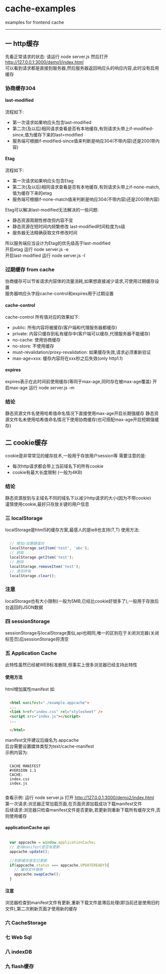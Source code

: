 # cache-examples
examples for frontend cache

***

## 一 http缓存
先看正常请求的状态: 请运行 node server.js 然后打开 http://127.0.0.1:3000/demo1/index.html  
可以看到请求都是直接到服务器,然后服务器返回响应头的响应内容,此时没有启用缓存  

### 协商缓存304
#### last-modified
流程如下:
- 第一次请求如果响应头包含last-modified
- 第二次(及以后)相同请求查看是否有本地缓存,有则请求头带上if-modified-since,值为缓存下来的last=modified
- 服务端可根据if-modified-since值来判断是响应304(不带内容)还是200(带内容)

#### Etag
流程如下:
- 第一次请求如果响应头包含Etag
- 第二次(及以后)相同请求查看是否有本地缓存,有则请求头带上if-none-match,值为缓存下来的etag
- 服务端可根据if-none-match值来判断是响应304(不带内容)还是200(带内容)

Etag可以解决last-modified无法解决的一些问题:
- 静态资源周期性修改但内容不变
- 静态资源在短时间内频繁修改 last-modified时间粒度为s级
- 服务器无法精确获取文件修改时间  

所以服务端应当设计为Etag的优先级高于last-modified  
开启etag 运行 node server.js -e  
开启last-modified 运行 node server.js -l

### 过期缓存 from cache
协商缓存可以节省请求内容体的流量消耗,如果想直接减少请求,可使用过期缓存设置  
服务器响应头字段cache-control和expires用于过期设置

#### cache-control
cache-control 所有值对应的效果如下:
- public: 所有内容将被缓存(客户端和代理服务器都缓存)
- private: 内容只缓存到私有缓存中(客户端可以缓存,代理服务器不能缓存)
- no-cache: 使用协商缓存
- no-store: 不使用缓存
- must-revalidation/proxy-revalidation: 如果缓存失效,请求必须重新验证
- max-age=xxx: 缓存内容将在xxx秒之后失效(only http1.1)  

#### expires
expires表示在此时间前使用缓存(等同于max-age,同时存在被max-age覆盖)
开启max-age 运行 node server.js -m

### 结论
静态资源文件名使用哈希值命名情况下直接使用max-age开启长期强缓存
静态资源文件名未使用哈希值命名情况下使用协商缓存(也可搭配max-age开启短期强缓存)

## 二 cookie缓存
cookie是非常常见的缓存技术,一般用于存放用户session等
需要注意的是:
- 每次http请求都会带上当前域名下的所有cookie
- cookie有最大长度限制 (一般为4KB)

### 结论
静态资源放到与主域名不同的域名下以减少http请求的大小(因为不带cookie)  
谨慎使用cookie,最好只存放关键的用户信息

### 三 localStorage
localStorage是html5的缓存方案,最感人的是ie8也支持(T,T)
使用方法:  
``` js  

  // 增加/设置键值对
  localStorage.setItem('test', 'abc');
  // 获取
  localStorage.getItem('test');
  // 删除
  localStorage.removeItem('test');
  // 清空所有
  localStorage.clear();

```

### 注意
localStorage也有大小限制(一般为5MB,已经比cookie好很多了),一般用于存放后台返回的JSON数据

### 四 sessionStorage
sessionStorage与localStorage类似,api也相同,唯一的区别在于关闭浏览器(关闭标签页)后sessionStorage将清空

### 五 Application Cache
此特性虽然已经被WEB标准删除,但事实上很多浏览器已经支持此特性
#### 使用方法
html增加属性manifest 如
``` html

  <html manifest="./example.appcache">
  ...
  <link href="index.css" rel="stylesheet" />
  <script src="index.js"></script>
  ...

  </html>

```

manifest文件建议后缀名为.appcache  
后台需要设置媒体类型为text/cache-manifest  
示例内容为:
```

  CACHE MANIFEST
  #VERSION 1.1
  CACHE:
  index.css
  index.js


```

查看示例: 运行 node server.js 打开 http://127.0.0.1:3000/demo2/index.html  
第一次请求:浏览器正常加载页面,在页面资源加载成功下载manifest文件  
后续请求:浏览器只检查manifest文件是否更新,若更新则重新下载所有缓存文件,否则使用缓存
#### applicationCache api
``` js

  var appcache = window.applicationCache;
  // 查询manifest是否有更新
  appcache.update();

  //判断缓存是否已更新
  if(appcache.status === appcache.UPDATEREADY){
    // 缓存文件替换
    appcache.swapCache();
  }

```
#### 注意
浏览器检查到manifest文件有更新,重新下载文件是滞后处理(即当前还是使用旧的文件),第二次刷新页面才使用新的缓存



### 六 CacheStorage

### 七 Web Sql

### 八 indexDB

### 九 flash缓存
